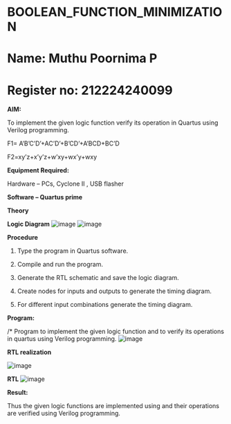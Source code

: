 # BOOLEAN_FUNCTION_MINIMIZATION
# Name: Muthu Poornima P
# Register no: 212224240099

**AIM:**

To implement the given logic function verify its operation in Quartus using Verilog programming.

F1= A’B’C’D’+AC’D’+B’CD’+A’BCD+BC’D 

F2=xy’z+x’y’z+w’xy+wx’y+wxy

**Equipment Required:**

Hardware – PCs, Cyclone II , USB flasher

**Software – Quartus prime**

**Theory**

**Logic Diagram**
![image](https://github.com/user-attachments/assets/d495bf1b-9ae0-40e8-84fc-2492a48fcfac)
![image](https://github.com/user-attachments/assets/cdc0850e-60cd-4992-933e-906f75901931)


**Procedure**

1.	Type the program in Quartus software.

2.	Compile and run the program.

3.	Generate the RTL schematic and save the logic diagram.

4.	Create nodes for inputs and outputs to generate the timing diagram.

5.	For different input combinations generate the timing diagram.


**Program:**

/* Program to implement the given logic function and to verify its operations in quartus using Verilog programming. 
![image](https://github.com/user-attachments/assets/102f0e1e-53a9-4ab0-9855-6d278f175e6e)



**RTL realization**

![image](https://github.com/user-attachments/assets/6dcf9f06-6655-4df3-b465-adae945c94f0)


**RTL**
![image](https://github.com/user-attachments/assets/df83ffc2-ee5d-49f7-afbf-01ffc1e12a90)


**Result:**

Thus the given logic functions are implemented using and their operations are verified using Verilog programming.


